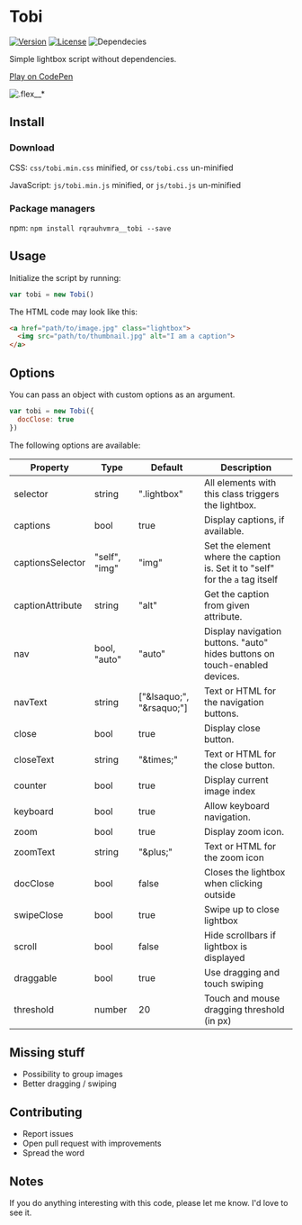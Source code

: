 # Tobi
[![Version](https://img.shields.io/badge/version-1.4.3-0437fd.svg)](https://github.com/rqrauhvmra/Tobi/releases)
[![License](https://img.shields.io/badge/license-MIT-0437fd.svg)](https://github.com/rqrauhvmra/tobi/blob/master/LICENSE.md)
![Dependecies](https://img.shields.io/badge/dependencies-none-0437fd.svg)

Simple lightbox script without dependencies.

[Play on CodePen](https://codepen.io/collection/nbqJVV)

![.flex__*](https://rqrauhvmra.com/tobi/snapshot.png)

## Install

### Download

CSS: `css/tobi.min.css` minified, or `css/tobi.css` un-minified

JavaScript: `js/tobi.min.js` minified, or `js/tobi.js` un-minified

### Package managers

npm: `npm install rqrauhvmra__tobi --save`

## Usage

Initialize the script by running:

```js
var tobi = new Tobi()
```

The HTML code may look like this:

```html
<a href="path/to/image.jpg" class="lightbox">
  <img src="path/to/thumbnail.jpg" alt="I am a caption">
</a>
```

## Options

You can pass an object with custom options as an argument.

```js
var tobi = new Tobi({
  docClose: true
})
```

The following options are available:

| Property | Type | Default | Description |
| --- | --- | --- | --- |
| selector | string | ".lightbox" | All elements with this class triggers the lightbox. |
| captions | bool | true | Display captions, if available. |
| captionsSelector | "self", "img" | "img" | Set the element where the caption is. Set it to "self" for the `a` tag itself |
| captionAttribute | string | "alt" | Get the caption from given attribute. |
| nav | bool, "auto" | "auto" | Display navigation buttons. "auto" hides buttons on touch-enabled devices. |
| navText | string | ["&amp;lsaquo;", "&amp;rsaquo;"] | Text or HTML for the navigation buttons. |
| close | bool | true | Display close button. |
| closeText | string | "&amp;times;" | Text or HTML for the close button. |
| counter | bool | true | Display current image index |
| keyboard | bool | true | Allow keyboard navigation. |
| zoom | bool | true | Display zoom icon. |
| zoomText | string | "&amp;plus;" | Text or HTML for the zoom icon |
| docClose | bool | false | Closes the lightbox when clicking outside |
| swipeClose | bool | true | Swipe up to close lightbox |
| scroll | bool | false | Hide scrollbars if lightbox is displayed |
| draggable | bool | true | Use dragging and touch swiping |
| threshold | number | 20 | Touch and mouse dragging threshold (in px) |

## Missing stuff

- Possibility to group images
- Better dragging / swiping

## Contributing

- Report issues
- Open pull request with improvements
- Spread the word

## Notes

If you do anything interesting with this code, please let me know. I'd love to see it.